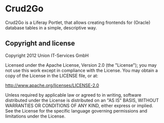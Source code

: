 Crud2Go
=======

Crud2Go is a Liferay Portlet, that allows creating frontends for (Oracle) database tables in a simple, descriptive way.


Copyright and license
---------------------

Copyright 2012 Union IT-Services GmbH

Licensed under the Apache License, Version 2.0 (the "License");
you may not use this work except in compliance with the License.
You may obtain a copy of the License in the LICENSE file, or at:

   http://www.apache.org/licenses/LICENSE-2.0

Unless required by applicable law or agreed to in writing, software
distributed under the License is distributed on an "AS IS" BASIS,
WITHOUT WARRANTIES OR CONDITIONS OF ANY KIND, either express or implied.
See the License for the specific language governing permissions and
limitations under the License.